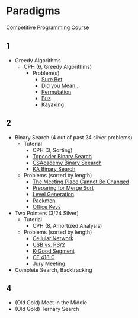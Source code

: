 # Paradigms

[Competitive Programming Course](https://github.com/SuprDewd/T-414-AFLV/tree/master/04_problem_solving_paradigms)

## 1
  * Greedy Algorithms
    * CPH (6, Greedy Algorithms)
      * Problem(s)
        * [Sure Bet](https://csacademy.com/contest/archive/task/sure-bet/)
        * [Did you Mean...](http://codeforces.com/contest/860/problem/A)
        * [Permutation](http://codeforces.com/problemset/problem/864/D)
        * [Bus](http://codeforces.com/problemset/problem/864/C)
        * [Kayaking](http://codeforces.com/problemset/problem/863/B)
        
## 2

  * Binary Search (4 out of past 24 silver problems)
    * Tutorial
      * CPH (3, Sorting)
      * [Topcoder Binary Search](https://www.topcoder.com/community/data-science/data-science-tutorials/binary-search/)
      * [CSAcademy Binary Seearch](https://csacademy.com/lesson/binary_search)
      * [KA Binary Search](https://www.khanacademy.org/computing/computer-science/algorithms/binary-search/a/binary-search)
    * Problems (sorted by length)
      * [The Meeting Place Cannot Be Changed](http://codeforces.com/contest/782/problem/B) [](48)
      * [Preparing for Merge Sort](http://codeforces.com/contest/847/problem/B) [](53)
      * [Level Generation](http://codeforces.com/problemset/problem/818/F) [](54)
      * [Packmen](http://codeforces.com/contest/847/problem/E) [](57)
      * [Office Keys](http://codeforces.com/problemset/problem/830/A) [](60)
  * Two Pointers (3/24 Silver)
    * Tutorial
      * CPH (8, Amortized Analysis)
    * Problems (sorted by length)
      * [Cellular Network](http://codeforces.com/problemset/problem/702/C) [](48)
      * [USB vs. PS/2](http://codeforces.com/problemset/problem/762/B) [](53)
      * [K-Good Segment](http://codeforces.com/problemset/problem/616/D) [](53)
      * [CF 418 C](http://codeforces.com/problemset/problem/814/C) [](54)
      * [Jury Meeting](http://codeforces.com/problemset/problem/853/B) [](90)
  * Complete Search, Backtracking

## 4

  * (Old Gold) Meet in the Middle 
  * (Old Gold) Ternary Search
